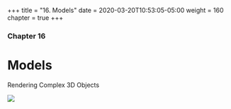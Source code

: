 +++
title = "16. Models"
date = 2020-03-20T10:53:05-05:00
weight = 160
chapter = true
+++

### Chapter 16

# Models

Rendering Complex 3D Objects

<img src="https://media.giphy.com/media/xUA7aTKxZWcHEnAXoQ/giphy.gif"/>